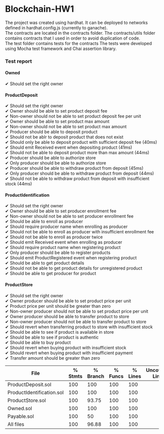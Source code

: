 # Blockchain-HW1
The project was created using hardhat. It can be deployed to networks defined in hardhat.config.js (currently to ganache). <br/>
The contracts are located in the contracts folder. The contracts/utils folder contains contracts that I used in order to avoid duplication of code. <br/>
The test folder contains tests for the contracts The tests were developed using Mocha test framework and Chai assertion library. <br/>
<h3>Test report</h3>

<h4>Owned</h4>
    ✔ Should set the right owner <br/>

<h4>ProductDeposit</h4>
    ✔ Should set the right owner <br/>
    ✔ Owner should be able to set product deposit fee <br/>
    ✔ Non-owner should not be able to set product deposit fee per unit <br/>
    ✔ Owner should be able to set product max amount <br/>
    ✔ Non-owner should not be able to set product max amount <br/>
    ✔ Producer should be able to deposit product <br/>
    ✔ Should not be ablr to deposit product that does not exist <br/>
    ✔ Should only be able to deposit product with sufficient deposit fee (40ms) <br/>
    ✔ Should emit Received event when depositing product (41ms) <br/>
    ✔ Should not be able to deposit product more than max amount (44ms) <br/>
    ✔ Producer should be able to authorize store <br/>
    ✔ Only producer should be able to authorize store <br/>
    ✔ Producer should be able to withdraw product from deposit (45ms) <br/>
    ✔ Only producer should be able to withdraw product from deposit (44ms) <br/>
    ✔ Should not be able to withdraw product from deposit with insufficient stock (44ms) <br/>

<h4>ProductIdentification</h4>
    ✔ Should set the right owner <br/>
    ✔ Owner should be able to set producer enrollment fee <br/>
    ✔ Non-owner should not be able to set producer enrollment fee <br/>
    ✔ Should be able to enroll as producer <br/>
    ✔ Should require producer name when enrolling as producer <br/>
    ✔ Should not be able to enroll as producer with insufficient enrollment fee <br/>
    ✔ Should not be able to enroll as producer twice <br/>
    ✔ Should emit Received event when enrolling as producer <br/>
    ✔ Should require product name when registering product <br/>
    ✔ Only producer should be able to register products <br/>
    ✔ Should emit ProductRegistered event when registering product <br/>
    ✔ Should be able to get product details <br/>
    ✔ Should not be able to get product details for unregistered product <br/>
    ✔ Should be able to get producer for product <br/>

<h4>ProductStore</h4>
    ✔ Should set the right owner <br/>
    ✔ Owner producer should be able to set product price per unit <br/>
    ✔ Product price per unit should be greater than zero <br/>
    ✔ Non-owner producer should not be able to set product price per unit <br/>
    ✔ Owner producer should be able to transfer product to store <br/>
    ✔ Non-owner producer should not be able to transfer product to store <br/>
    ✔ Should revert when transferring product to store with insufficient stock <br/>
    ✔ Should be able to see if product is available in store <br/>
    ✔ Should be able to see if product is authentic <br/>
    ✔ Should be able to buy product <br/>
    ✔ Should revert when buying product with insufficient stock <br/>
    ✔ Should revert when buying product with insufficient payment <br/>
    ✔ Transfer amount should be greater than zero <br/>

File                        |  % Stmts | % Branch |  % Funcs |  % Lines |Uncovered Lines |
----------------------------|----------|----------|----------|----------|----------------|
  ProductDeposit.sol        |      100 |      100 |      100 |      100 |                |
  ProductIdentification.sol |      100 |      100 |      100 |      100 |                |
  ProductStore.sol          |      100 |    93.75 |      100 |      100 |                |
  Owned.sol                 |      100 |      100 |      100 |      100 |                |
  Payable.sol               |      100 |       50 |      100 |      100 |                |
All files                   |      100 |    96.88 |      100 |      100 |                |
